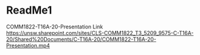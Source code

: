 # ReadMe1
COMM1822-T16A-20-Presentation Link
https://unsw.sharepoint.com/sites/CLS-COMM1822_T3_5209_9575-C-T16A-20/Shared%20Documents/C-T16A-20/COMM1822-T16A-20-Presentation.mp4
